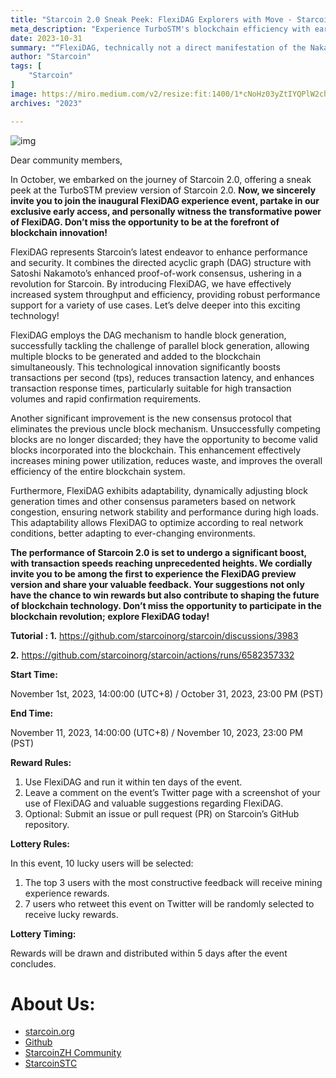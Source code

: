 ```yaml
---
title: "Starcoin 2.0 Sneak Peek: FlexiDAG Explorers with Move - Starcoin"
meta_description: "Experience TurboSTM's blockchain efficiency with early access to Starcoin 2.0 innovations with Move."
date: 2023-10-31
summary: "“FlexiDAG, technically not a direct manifestation of the Nakamoto consensus, serves as an intriguing expansion that pushes the..."
author: "Starcoin"
tags: [
    "Starcoin"
]
image: https://miro.medium.com/v2/resize:fit:1400/1*cNoHz03yZtIYQPlW2chCNw.jpeg
archives: "2023"

---
```


![img](https://miro.medium.com/v2/resize:fit:1400/1*cNoHz03yZtIYQPlW2chCNw.jpeg)

Dear community members,

In October, we embarked on the journey of Starcoin 2.0, offering a sneak peek at the TurboSTM preview version of Starcoin 2.0. **Now, we sincerely invite you to join the inaugural FlexiDAG experience event, partake in our exclusive early access, and personally witness the transformative power of FlexiDAG. Don’t miss the opportunity to be at the forefront of blockchain innovation!**

FlexiDAG represents Starcoin’s latest endeavor to enhance performance and security. It combines the directed acyclic graph (DAG) structure with Satoshi Nakamoto’s enhanced proof-of-work consensus, ushering in a revolution for Starcoin. By introducing FlexiDAG, we have effectively increased system throughput and efficiency, providing robust performance support for a variety of use cases. Let’s delve deeper into this exciting technology!

FlexiDAG employs the DAG mechanism to handle block generation, successfully tackling the challenge of parallel block generation, allowing multiple blocks to be generated and added to the blockchain simultaneously. This technological innovation significantly boosts transactions per second (tps), reduces transaction latency, and enhances transaction response times, particularly suitable for high transaction volumes and rapid confirmation requirements.

Another significant improvement is the new consensus protocol that eliminates the previous uncle block mechanism. Unsuccessfully competing blocks are no longer discarded; they have the opportunity to become valid blocks incorporated into the blockchain. This enhancement effectively increases mining power utilization, reduces waste, and improves the overall efficiency of the entire blockchain system.

Furthermore, FlexiDAG exhibits adaptability, dynamically adjusting block generation times and other consensus parameters based on network congestion, ensuring network stability and performance during high loads. This adaptability allows FlexiDAG to optimize according to real network conditions, better adapting to ever-changing environments.

**The performance of Starcoin 2.0 is set to undergo a significant boost, with transaction speeds reaching unprecedented heights. We cordially invite you to be among the first to experience the FlexiDAG preview version and share your valuable feedback. Your suggestions not only have the chance to win rewards but also contribute to shaping the future of blockchain technology. Don’t miss the opportunity to participate in the blockchain revolution; explore FlexiDAG today!**

**Tutorial :
1.** https://github.com/starcoinorg/starcoin/discussions/3983

**2.** https://github.com/starcoinorg/starcoin/actions/runs/6582357332

**Start Time:**

November 1st, 2023, 14:00:00 (UTC+8) / October 31, 2023, 23:00 PM (PST)

**End Time:**

November 11, 2023, 14:00:00 (UTC+8) / November 10, 2023, 23:00 PM (PST)

**Reward Rules:**

1. Use FlexiDAG and run it within ten days of the event.
2. Leave a comment on the event’s Twitter page with a screenshot of your use of FlexiDAG and valuable suggestions regarding FlexiDAG.
3. Optional: Submit an issue or pull request (PR) on Starcoin’s GitHub repository.

**Lottery Rules:**

In this event, 10 lucky users will be selected:

1. The top 3 users with the most constructive feedback will receive mining experience rewards.
2. 7 users who retweet this event on Twitter will be randomly selected to receive lucky rewards.

**Lottery Timing:**

Rewards will be drawn and distributed within 5 days after the event concludes.

# About Us:

- [starcoin.org](https://starcoin.org/)
- [Github](https://github.com/starcoinorg/starcoin)
- [StarcoinZH Community](https://t.me/StarcoinZH)
- [StarcoinSTC](https://t.me/Starcoin_STC)